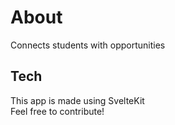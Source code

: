 # About
Connects students with opportunities
## Tech
This app is made using SvelteKit\
Feel free to contribute!